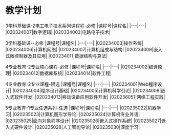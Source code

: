 # 教学计划

3学科基础课-2电工电子技术系列课程程-必修
|课程号|课程名|
|---|---|
|020324007|数字逻辑|
|020334002|电路电子技术|

3学科基础课--必修
|课程号|课程名|
|---|---|
|020234003|操作系统|
|020234006|计算机网络|
|020234007|计算机组成与结构|
|020234009|嵌入式微控制器及其应用|
|020234011|数据结构与算法|

4专业教育-2专业核心课程-必修
|课程号|课程名|
|---|---|
|020234002|编译原理|
|020234012|数据库系统|
|020234014|软件工程|

4专业教育-2专业课程-限选
|课程号|课程名|
|---|---|
|020234001|Web程序设计|
|020234004|程序设计基础|
|020234005|计算机科学引论|
|020234008|嵌入式软件开发|
|020234013|移动设备应用软件开发|
|020236051|网络工程实践|

5专业教育-1专业任选系列-任选
|课程号|课程名|
|---|---|
|020235022|机器学习|
|020235023|计算机图形学导论|
|020235024|计算机专业外语|
|020235025|面向对象程序设计|
|020235026|嵌入式操作系统|
|020235027|嵌入式硬件设计|
|020235028|人工智能导论|
|020235030|深度学习|
